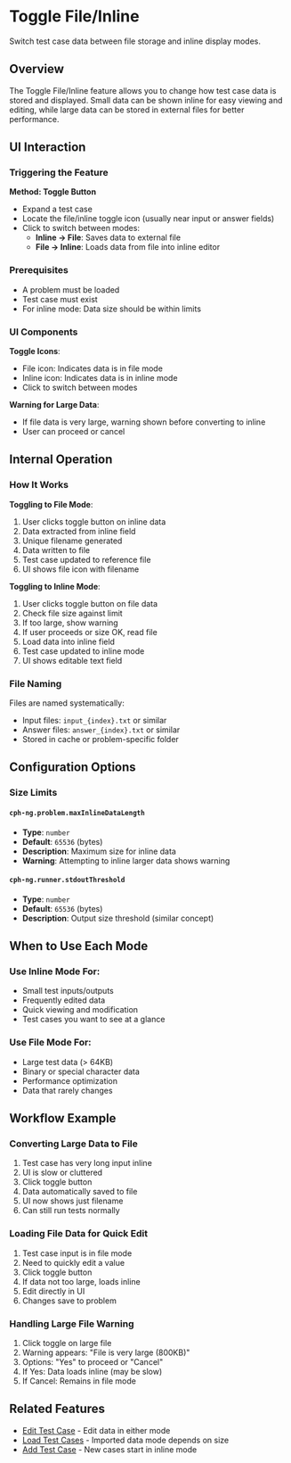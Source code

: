 # Toggle File/Inline

Switch test case data between file storage and inline display modes.

## Overview

The Toggle File/Inline feature allows you to change how test case data is stored and displayed. Small data can be shown inline for easy viewing and editing, while large data can be stored in external files for better performance.

## UI Interaction

### Triggering the Feature

**Method: Toggle Button**
- Expand a test case
- Locate the file/inline toggle icon (usually near input or answer fields)
- Click to switch between modes:
  - **Inline → File**: Saves data to external file
  - **File → Inline**: Loads data from file into inline editor

### Prerequisites

- A problem must be loaded
- Test case must exist
- For inline mode: Data size should be within limits

### UI Components

**Toggle Icons**:
- File icon: Indicates data is in file mode
- Inline icon: Indicates data is in inline mode
- Click to switch between modes

**Warning for Large Data**:
- If file data is very large, warning shown before converting to inline
- User can proceed or cancel

## Internal Operation

### How It Works

**Toggling to File Mode**:
1. User clicks toggle button on inline data
2. Data extracted from inline field
3. Unique filename generated
4. Data written to file
5. Test case updated to reference file
6. UI shows file icon with filename

**Toggling to Inline Mode**:
1. User clicks toggle button on file data
2. Check file size against limit
3. If too large, show warning
4. If user proceeds or size OK, read file
5. Load data into inline field
6. Test case updated to inline mode
7. UI shows editable text field

### File Naming

Files are named systematically:
- Input files: `input_{index}.txt` or similar
- Answer files: `answer_{index}.txt` or similar
- Stored in cache or problem-specific folder

## Configuration Options

### Size Limits

#### `cph-ng.problem.maxInlineDataLength`
- **Type**: `number`
- **Default**: `65536` (bytes)
- **Description**: Maximum size for inline data
- **Warning**: Attempting to inline larger data shows warning

#### `cph-ng.runner.stdoutThreshold`
- **Type**: `number`
- **Default**: `65536` (bytes)
- **Description**: Output size threshold (similar concept)

## When to Use Each Mode

### Use Inline Mode For:
- Small test inputs/outputs
- Frequently edited data
- Quick viewing and modification
- Test cases you want to see at a glance

### Use File Mode For:
- Large test data (> 64KB)
- Binary or special character data
- Performance optimization
- Data that rarely changes

## Workflow Example

### Converting Large Data to File

1. Test case has very long input inline
2. UI is slow or cluttered
3. Click toggle button
4. Data automatically saved to file
5. UI now shows just filename
6. Can still run tests normally

### Loading File Data for Quick Edit

1. Test case input is in file mode
2. Need to quickly edit a value
3. Click toggle button
4. If data not too large, loads inline
5. Edit directly in UI
6. Changes save to problem

### Handling Large File Warning

1. Click toggle on large file
2. Warning appears: "File is very large (800KB)"
3. Options: "Yes" to proceed or "Cancel"
4. If Yes: Data loads inline (may be slow)
5. If Cancel: Remains in file mode

## Related Features

- [Edit Test Case](edit-test-case.md) - Edit data in either mode
- [Load Test Cases](load-test-cases.md) - Imported data mode depends on size
- [Add Test Case](add-test-case.md) - New cases start in inline mode

